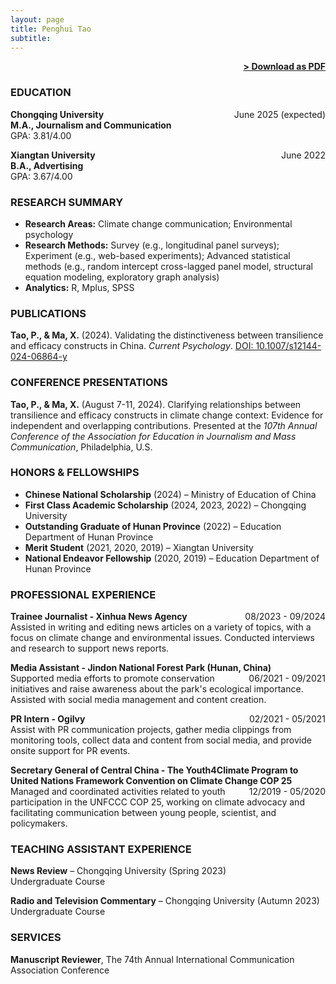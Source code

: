 ```yaml
---
layout: page
title: Penghui Tao
subtitle:
---
```


<span style="float: right; "><a href="{{ '/assets/resume.pdf' | prepend: site.baseurl }}"><strong>> Download as PDF</strong></a> </span>
<br>

### EDUCATION

**Chongqing University** <span style="float: right; ">June 2025 (expected)</span>  
**M.A., Journalism and Communication**  
GPA: 3.81/4.00  

**Xiangtan University** <span style="float: right; ">June 2022</span>  
**B.A., Advertising**  
GPA: 3.67/4.00  

### RESEARCH SUMMARY

- **Research Areas:** Climate change communication; Environmental psychology
- **Research Methods:** Survey (e.g., longitudinal panel surveys); Experiment (e.g., web-based experiments); Advanced statistical methods (e.g., random intercept cross-lagged panel model, structural equation modeling, exploratory graph analysis)
- **Analytics:** R, Mplus, SPSS

### PUBLICATIONS

**Tao, P., & Ma, X.** (2024). Validating the distinctiveness between transilience and efficacy constructs in China. *Current Psychology*. [DOI: 10.1007/s12144-024-06864-y](https://doi.org/10.1007/s12144-024-06864-y)

### CONFERENCE PRESENTATIONS

**Tao, P., & Ma, X.** (August 7-11, 2024). Clarifying relationships between transilience and efficacy constructs in climate change context: Evidence for independent and overlapping contributions. Presented at the *107th Annual Conference of the Association for Education in Journalism and Mass Communication*, Philadelphia, U.S.

### HONORS & FELLOWSHIPS

- **Chinese National Scholarship** (2024) – Ministry of Education of China
- **First Class Academic Scholarship** (2024, 2023, 2022) – Chongqing University
- **Outstanding Graduate of Hunan Province** (2022) – Education Department of Hunan Province
- **Merit Student** (2021, 2020, 2019) – Xiangtan University
- **National Endeavor Fellowship** (2020, 2019) – Education Department of Hunan Province

### PROFESSIONAL EXPERIENCE

**Trainee Journalist - Xinhua News Agency** <span style="float: right; ">08/2023 - 09/2024</span>  
Assisted in writing and editing news articles on a variety of topics, with a focus on climate change and environmental issues. Conducted interviews and research to support news reports. 

**Media Assistant - Jindon National Forest Park (Hunan, China)** <span style="float: right; ">06/2021 - 09/2021</span>  
Supported media efforts to promote conservation initiatives and raise awareness about the park's ecological importance. Assisted with social media management and content creation.

**PR Intern - Ogilvy** <span style="float: right; ">02/2021 - 05/2021</span>  
Assist with PR communication projects, gather media clippings from monitoring tools, collect data and content from social media, and provide onsite support for PR events.  

**Secretary General of Central China - The Youth4Climate Program to United Nations Framework Convention on Climate Change COP 25** <span style="float: right; ">12/2019 - 05/2020</span>  
Managed and coordinated activities related to youth participation in the UNFCCC COP 25, working on climate advocacy and facilitating communication between young people, scientist, and policymakers.

### TEACHING ASSISTANT EXPERIENCE

**News Review** – Chongqing University (Spring 2023)  
Undergraduate Course  

**Radio and Television Commentary** – Chongqing University (Autumn 2023)  
Undergraduate Course 

### SERVICES

**Manuscript Reviewer**, The 74th Annual International Communication Association Conference
